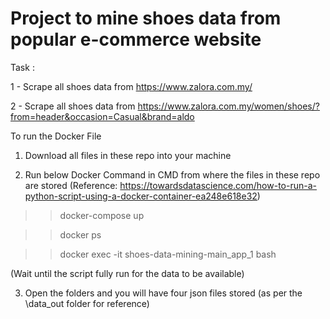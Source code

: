 # Project to mine shoes data from popular e-commerce website

Task :

1 - Scrape all shoes data from https://www.zalora.com.my/

2 - Scrape all shoes data from https://www.zalora.com.my/women/shoes/?from=header&occasion=Casual&brand=aldo

To run the Docker File

1) Download all files in these repo into your machine

2) Run below Docker Command in CMD from where the files in these repo are stored (Reference: https://towardsdatascience.com/how-to-run-a-python-script-using-a-docker-container-ea248e618e32)

>>docker-compose up

>>docker ps

>>docker exec -it shoes-data-mining-main_app_1 bash

(Wait until the script fully run for the data to be available)

3) Open the folders and you will have four json files stored (as per the \data_out folder for reference)
